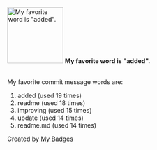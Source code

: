 <img src="https://my-badges.github.io/my-badges/favorite-word.png" alt="My favorite word is &quot;added&quot;." title="My favorite word is &quot;added&quot;." width="128">
<strong>My favorite word is &quot;added&quot;.</strong>
<br><br>

My favorite commit message words are:

1. added (used 19 times)
2. readme (used 18 times)
3. improving (used 15 times)
4. update (used 14 times)
5. readme.md (used 14 times)


Created by <a href="https://github.com/my-badges/my-badges">My Badges</a>